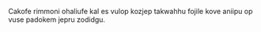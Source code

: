 Cakofe rimmoni ohaliufe kal es vulop kozjep takwahhu fojile kove aniipu op vuse padokem jepru zodidgu.